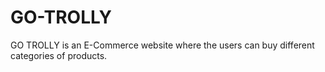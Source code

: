 # GO-TROLLY
GO TROLLY is an E-Commerce website where the users can buy different categories of products.
